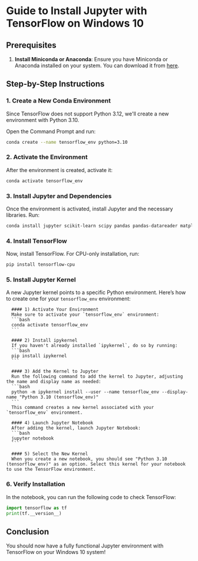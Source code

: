 # Guide to Install Jupyter with TensorFlow on Windows 10

## Prerequisites
1. **Install Miniconda or Anaconda**: Ensure you have Miniconda or Anaconda installed on your system. You can download it from [here](https://docs.conda.io/en/latest/miniconda.html).

## Step-by-Step Instructions

### 1. Create a New Conda Environment
Since TensorFlow does not support Python 3.12, we'll create a new environment with Python 3.10.

Open the Command Prompt and run:
```bash
conda create --name tensorflow_env python=3.10
```

### 2. Activate the Environment
After the environment is created, activate it:
```bash
conda activate tensorflow_env
```

### 3. Install Jupyter and Dependencies
Once the environment is activated, install Jupyter and the necessary libraries. Run:
```bash
conda install jupyter scikit-learn scipy pandas pandas-datareader matplotlib pillow tqdm requests h5py pyyaml flask boto3
```

### 4. Install TensorFlow
Now, install TensorFlow. For CPU-only installation, run:
```bash
pip install tensorflow-cpu
```

### 5. Install Jupyter Kernel
A new Jupyter kernel points to a specific Python environment. Here’s how to create one for your `tensorflow_env` environment:

      #### 1) Activate Your Environment
      Make sure to activate your `tensorflow_env` environment:
      ```bash
      conda activate tensorflow_env
      ```
      
      #### 2) Install ipykernel
      If you haven't already installed `ipykernel`, do so by running:
      ```bash
      pip install ipykernel
      ```
      
      #### 3) Add the Kernel to Jupyter
      Run the following command to add the kernel to Jupyter, adjusting the name and display name as needed:
      ```bash
      python -m ipykernel install --user --name tensorflow_env --display-name "Python 3.10 (tensorflow_env)"
      ```
      This command creates a new kernel associated with your `tensorflow_env` environment.
      
      #### 4) Launch Jupyter Notebook
      After adding the kernel, launch Jupyter Notebook:
      ```bash
      jupyter notebook
      ```
      
      #### 5) Select the New Kernel
      When you create a new notebook, you should see "Python 3.10 (tensorflow_env)" as an option. Select this kernel for your notebook to use the TensorFlow environment.

### 6. Verify Installation
In the notebook, you can run the following code to check TensorFlow:
```python
import tensorflow as tf
print(tf.__version__)
```

## Conclusion
You should now have a fully functional Jupyter environment with TensorFlow on your Windows 10 system!
